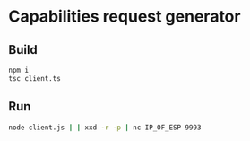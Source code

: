 # Capabilities request generator

## Build

```sh
npm i
tsc client.ts
```

## Run

```sh
node client.js | | xxd -r -p | nc IP_OF_ESP 9993
```
